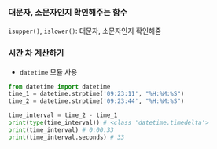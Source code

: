 
### 대문자, 소문자인지 확인해주는 함수
```isupper()```, ```islower()```: 대문자, 소문자인지 확인해줌

### 시간 차 계산하기
- ```datetime``` 모듈 사용
```python
from datetime import datetime
time_1 = datetime.strptime('09:23:11', "%H:%M:%S")
time_2 = datetime.strptime('09:23:44', "%H:%M:%S")

time_interval = time_2 - time_1
print(type(time_interval)) # <class 'datetime.timedelta'>
print(time_interval) # 0:00:33
print(time_interval.seconds) # 33 
```
